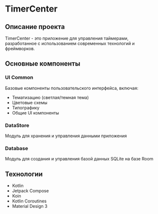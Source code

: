 # TimerCenter

## Описание проекта

TimerCenter - это приложение для управления таймерами, разработанное с использованием современных технологий и фреймворков.

## Основные компоненты

### UI Common
Базовые компоненты пользовательского интерфейса, включая:
- Тематизацию (светлая/темная тема)
- Цветовые схемы
- Типографику
- Общие UI компоненты

### DataStore
Модуль для хранения и управления данными приложения

### Database
Модуль для создания и управления базой данных SQLite на базе Room

## Технологии

- Kotlin
- Jetpack Compose
- Koin
- Kotlin Coroutines
- Material Design 3 